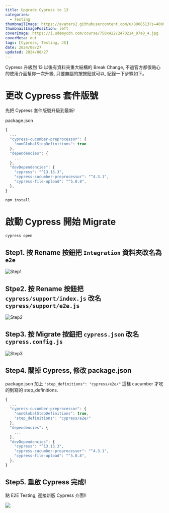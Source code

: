 ```yaml
---
title: Upgrade Cypress to 13
categories:
  - Testing
thumbnailImage: https://avatars2.githubusercontent.com/u/8908513?s=400&v=4
thumbnailImagePosition: left
coverImage: https://i.udemycdn.com/course/750x422/2470214_97a0_4.jpg
coverMeta: out
tags: [Cypress, Testing, JS]
date: 2024/08/27
updated: 2024/08/27
---
```


Cypress 升級到 13 以後有資料夾重大結構的 Break Change, 不過官方都很貼心的使用介面幫你一次升級, 只要無腦的按按鈕就可以, 紀錄一下步驟如下。

<!--more-->

# 更改 Cypress 套件版號

先把 Cypress 套件版號升級到最新!

package.json

```js
{
  ...
  "cypress-cucumber-preprocessor": {
    "nonGlobalStepDefinitions": true
  },
  "dependencies": {
    ...
  },
  "devDependencies": {
    "cypress": "^13.13.3",
    "cypress-cucumber-preprocessor": "^4.3.1",
    "cypress-file-upload": "^5.0.8",
  },
}

```

```cmd
npm install
```

# 啟動 Cypress 開始 Migrate

```cmd
cypress open
```

## Step1. 按 Rename 按鈕把 `Integration` 資料夾改名為 `e2e`

![Step1](https://i.imgur.com/N46c91S.png)

## Stpe2. 按 Rename 按鈕把 `cypress/support/index.js` 改名 `cypress/support/e2e.js`

![Step2](https://i.imgur.com/5P0xoR5.png)

## Step3. 按 Migrate 按鈕把 `cypress.json` 改名 `cypress.config.js`

![Step3](https://i.imgur.com/ADuQJOb.png)

## Step4. 關掉 Cypress, 修改 package.json

package.json 加上 `"step_definitions": "cypress/e2e/"` 這樣 cucumber 才吃的到寫的 step_definitions.

```js
{
  ...
  "cypress-cucumber-preprocessor": {
    "nonGlobalStepDefinitions": true,
    "step_definitions": "cypress/e2e/"
  },
  "dependencies": {
    ...
  },
  "devDependencies": {
    "cypress": "^13.13.3",
    "cypress-cucumber-preprocessor": "^4.3.1",
    "cypress-file-upload": "^5.0.8",
  },
}

```

## Step5. 重啟 Cypress 完成!

點 E2E Testing, 迎接新版 Cypress 介面!!

![](https://i.imgur.com/FAOilUB.png)